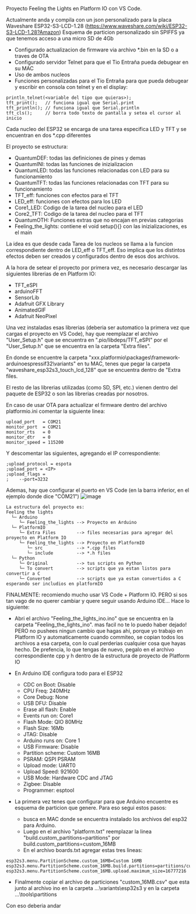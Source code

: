 Proyecto Feeling the Lights en Platform IO con VS Code.

Actualmente anda y compila con un json personalizado para la placa Waveshare ESP32-S3-LCD-1.28 (https://www.waveshare.com/wiki/ESP32-S3-LCD-1.28?Amazon)
Esquema de particion personalizado sin SPIFFS ya que tenemos acceso a una micro SD de 4Gb

- Configurado actualizacion de firmware via archivo *.bin en la SD o a traves de OTA
- Configurado servidor Telnet para que el Tio Entraña pueda debugear en su MAC
- Uso de ambos nucleos
- Funciones personalizadas para el Tio Entraña para que pueda debugear y escribir en consola con telnet y en el display:
```
println_telnet(<variable del tipo que quieras>);
tft_print();   // funciona igual que Serial.print
tft_println(); // funciona igual que Serial.println
tft_cls();     // borra todo texto de pantalla y setea el cursor al inicio
```

Cada nucleo del ESP32 se encarga de una tarea especifica LED y TFT y se encuentran en dos *.cpp diferentes

El proyecto se estructura:
- QuantumDEF: todas las definiciones de pines y demas
- QuantumINI: todas las funciones de inizializacion
- QuantumLED: todas las funciones relacionadas con LED para su funcionamiento
- QuantumTFT: todas las funciones relacionadas con TFT para su funcionamiento
- TFT_eff: funciones con efectos para el TFT
- LED_eff: funciones con efectos para los LED
- Core1_LED: Codigo de la tarea del nucleo para el LED
- Core2_TFT: Codigo de la tarea del nucleo para el TFT
- QuantumOTH: Funciones extras que no encajan en previas categorias
- Feeling_the_lights: contiene el void setup(){} con las inizializaciones, es el main

La idea es que desde cada Tarea de los nucleos se llama a la funcion correspondiente dentro de LED_eff o TFT_eff. Eso implica que los distintos efectos deben ser creados y configurados dentro de esos dos archivos.

A la hora de setear el proyecto por primera vez, es necesario descargar las siguientes librerias de en Platform IO:
- 	TFT_eSPI
- 	arduinoFFT
- 	SensorLib
- 	Adafruit GFX Library
- 	AnimatedGIF
- 	Adafruit NeoPixel

Una vez instaladas esas librerias (deberia ser automatico la primera vez que cargas el proyecto en VS Code), hay que reemplazar el archivo "User_Setup.h" que se encuentra en ".pio/libdeps/TFT_eSPI" por el "User_Setup.h" que se encuentra en la carpeta "Extra files".

En donde se encuentre la carpeta "xxx\.platformio\packages\framework-arduinoespressif32\variants" en tu MAC, tenes que pegar la carpeta "waveshare_esp32s3_touch_lcd_128" que se encuentra dentro de "Extra files.

El resto de las librerias utilizadas (como SD, SPI, etc.) vienen dentro del paquete de ESP32 o son las librerias creadas por nosotros.

En caso de usar OTA para actualizar el firmware dentro del archivo platformio.ini comentar la siguiente linea:
```
upload_port   = COM21
monitor_port  = COM21
monitor_rts   = 0
monitor_dtr   = 0
monitor_speed = 115200
```
Y descomentar las siguientes, agregando el IP correspondiente:
```
;upload_protocol = espota 
;upload_port = <IP> 
;upload_flags = 
;    --port=3232 
```
Ademas, hay que configurar el puerto en VS Code (en la barra inferior, en el ejemplo donde dice "COM21")
![image](https://github.com/user-attachments/assets/aea5b9ce-8096-4357-9706-514b64832f87)


```
La estructura del proyecto es:
Feeling the lights
  └─ Arduino
     └─ Feeling_the_lights --> Proyecto en Arduino
  └─ PlatformIO
     └─ Extra Files        --> files necesarias para agregar del proyecto en Platform IO
     └─ Feeling_the_lights --> Proyecto en PlatformIO
        └─ src             --> *.cpp files
        └─ include         --> *.h files
  └─ Python
     └─ Original           --> tus scripts en Python
     └─ To convert         --> scripts que ya estan listos para convertir a C
     └─ Converted          --> scripts que ya estan convertidos a C esperando ser includios en platformIO
```
FINALMENTE: recomiendo mucho usar VS Code + Platform IO. PERO si sos tan vago de no querer cambiar y quere seguir usando Arduino IDE... Hace lo siguiente:
- Abri el archivo "Feeling_the_lights_ino.ino" que se encuentra en la carpeta "Feeling_the_lights_ino". mas facil no te lo puedo haber dejado! PERO no pushees ningun cambio que hagas ahi, porque yo trabajo en Platform IO y automaticamente cuando commiteo, se copian todos los archivos a esa carpeta, con lo cual perderias cualquier cosa que hayas hecho. De prefencia, lo que tengas de nuevo, pegalo en el archivo correspondiente cpp y h dentro de la estructura de proyecto de Platform IO
- En Arduino IDE configura todo para el ESP32
    - CDC on Boot: Disable
    - CPU Freq: 240MHz
    - Core Debug: None
    - USB DFU: Disable
    - Erase all flash: Enable
    - Events run on: Core1
    - Flash Mode: QIO 80MHz
    - Flash Size: 16Mb
    - JTAG: Disable
    - Arduino runs on: Core 1
    - USB Firmware: Disable
    - Partition scheme: Custom 16MB
    - PSRAM: QSPI PSRAM
    - Upload mode: UART0
    - Upload Speed: 921600
    - USB Mode: Hardware CDC and JTAG
    - Zigbee: Disable
    - Programmer: esptool

- La primera vez tenes que configurar para que Arduino encuentre es esquema de particion que genere. Para eso segui estos pasos:
    - busca en MAC donde se encuentra instalado los archivos del esp32 para Arduino.
    - Luego en el archivo "platform.txt" reemplazar la linea "build.custom_partitions=partitions" por build.custom_partitions=custom_16MB
    - En el archivo boards.txt agregar estas tres lineas:
```
esp32s3.menu.PartitionScheme.custom_16MB=Custom 16MB
esp32s3.menu.PartitionScheme.custom_16MB.build.partitions=partitions/custom_16MB.csv
esp32s3.menu.PartitionScheme.custom_16MB.upload.maximum_size=16777216
```

- Finalmente copiar el archivo de particiones "custom_16MB.csv" que esta junto al archivo ino en la carpeta ...\variants\esp32s3 y en la carpeta ...\tools\partitions

Con eso deberia andar
